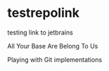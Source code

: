 # testrepolink
testing link to jetbrains

All Your Base Are Belong To Us

Playing with Git implementations